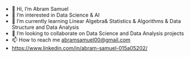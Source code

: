 - 👋 Hi, I’m Abram Samuel
- 👀 I’m interested in Data Science & AI
- 🌱 I’m currently learning Linear Algebra& Statistics & Algorithms & Data Structure and Data Analysis
- 💞️ I’m looking to collaborate on Data Science and Data Analysis projects
- 📫 How to reach me abramsamuel00@gmail.com
- https://www.linkedin.com/in/abram-samuel-015a05202/
<!---
abram-samuel/abram-samuel is a ✨ special ✨ repository because its `README.md` (this file) appears on your GitHub profile.
You can click the Preview link to take a look at your changes.
--->
